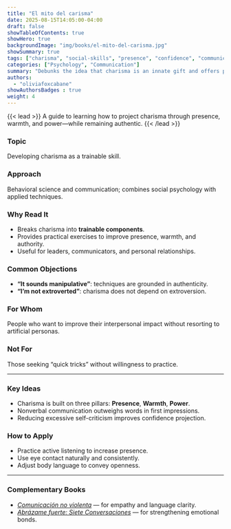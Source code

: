 ```yaml
---
title: "El mito del carisma"
date: 2025-08-15T14:05:00-04:00
draft: false
showTableOfContents: true
showHero: true
backgroundImage: "img/books/el-mito-del-carisma.jpg"
showSummary: true
tags: ["charisma", "social-skills", "presence", "confidence", "communication"]
categories: ["Psychology", "Communication"]
summary: "Debunks the idea that charisma is an innate gift and offers practical techniques to develop it."
authors:
  - "oliviafoxcabane"
showAuthorsBadges : true
weight: 4
---
```


{{< lead >}}
A guide to learning how to project charisma through presence, warmth, and power—while remaining authentic.
{{< /lead >}}

### Topic
Developing charisma as a trainable skill.

### Approach
Behavioral science and communication; combines social psychology with applied techniques.

### Why Read It
- Breaks charisma into **trainable components**.
- Provides practical exercises to improve presence, warmth, and authority.
- Useful for leaders, communicators, and personal relationships.

### Common Objections
- **“It sounds manipulative”**: techniques are grounded in authenticity.
- **“I’m not extroverted”**: charisma does not depend on extroversion.

### For Whom
People who want to improve their interpersonal impact without resorting to artificial personas.

### Not For
Those seeking “quick tricks” without willingness to practice.

---

### Key Ideas
- Charisma is built on three pillars: **Presence**, **Warmth**, **Power**.
- Nonverbal communication outweighs words in first impressions.
- Reducing excessive self-criticism improves confidence projection.

### How to Apply
- Practice active listening to increase presence.
- Use eye contact naturally and consistently.
- Adjust body language to convey openness.

---

### Complementary Books
- [*Comunicación no violenta*](/en/books/relationships-and-communication/comunicacion-no-violenta) — for empathy and language clarity.
- [*Abrázame fuerte: Siete Conversaciones*](/en/books/psychology/abrazame-fuerte) — for strengthening emotional bonds.
